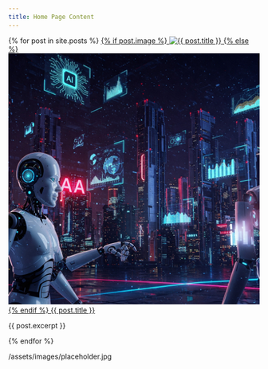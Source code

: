 ```yaml
---
title: Home Page Content 
---
```

<div>
{% for post in site.posts %}
        <a href="{{ site.baseurl }}{{ post.url }}">
                <!-- Post Image -->
                {% if post.image %}
                <img src="{{ post.image | relative_url }}" alt="{{ post.title }}">
                {% else %}
                <!-- Placeholder image if no image is defined in the post's front matter -->
                <img src="assets\images\placeholder.jpg" alt="Placeholder image for {{ post.title }}">
                {% endif %}
            </a>
        <a href="{{ site.baseurl }}{{ post.url }}">{{ post.title }}</a>
            <p>
                {{ post.excerpt }}
            </p>
{% endfor %}  
</div>

/assets/images/placeholder.jpg